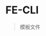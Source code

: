 <!--
 * @Description: readme.md
 * @Author: 徐长剑
 * @Date: 2019-12-04 13:29:45
 * @LastEditTime: 2019-12-04 13:30:25
 * @LastEditors: 徐长剑
 -->
# FE-CLI

> 模板文件